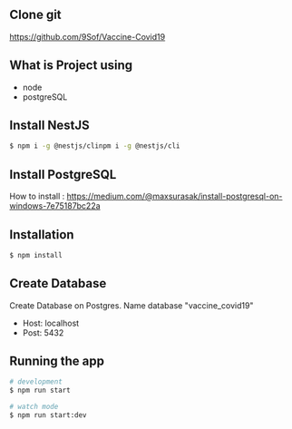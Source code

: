## Clone git 
https://github.com/9Sof/Vaccine-Covid19

## What is Project using
- node
- postgreSQL

## Install NestJS

```bash
$ npm i -g @nestjs/clinpm i -g @nestjs/cli
```

## Install PostgreSQL

How to install : https://medium.com/@maxsurasak/install-postgresql-on-windows-7e75187bc22a

## Installation

```bash
$ npm install
```

## Create Database
Create Database on Postgres. Name database "vaccine_covid19"
- Host: localhost
- Post: 5432

## Running the app

```bash
# development
$ npm run start

# watch mode
$ npm run start:dev
```

